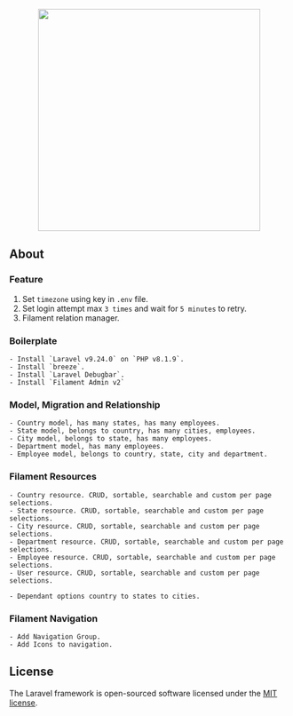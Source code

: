<p align="center"><a href="https://laravel.com" target="_blank"><img src="https://raw.githubusercontent.com/laravel/art/master/logo-lockup/5%20SVG/2%20CMYK/1%20Full%20Color/laravel-logolockup-cmyk-red.svg" width="400"></a></p>

## About

### Feature

1. Set `timezone` using key in `.env` file.
2. Set login attempt max `3 times` and wait for `5 minutes` to retry.
3. Filament relation manager.

### Boilerplate

    - Install `Laravel v9.24.0` on `PHP v8.1.9`.
    - Install `breeze`.
    - Install `Laravel Debugbar`.
    - Install `Filament Admin v2`

### Model, Migration and Relationship

    - Country model, has many states, has many employees.
    - State model, belongs to country, has many cities, employees.
    - City model, belongs to state, has many employees.
    - Department model, has many employees.
    - Employee model, belongs to country, state, city and department.

### Filament Resources

    - Country resource. CRUD, sortable, searchable and custom per page selections.
    - State resource. CRUD, sortable, searchable and custom per page selections.
    - City resource. CRUD, sortable, searchable and custom per page selections.
    - Department resource. CRUD, sortable, searchable and custom per page selections.
    - Employee resource. CRUD, sortable, searchable and custom per page selections.
    - User resource. CRUD, sortable, searchable and custom per page selections.

    - Dependant options country to states to cities.

### Filament Navigation

    - Add Navigation Group.
    - Add Icons to navigation.

## License

The Laravel framework is open-sourced software licensed under the [MIT license](https://opensource.org/licenses/MIT).
